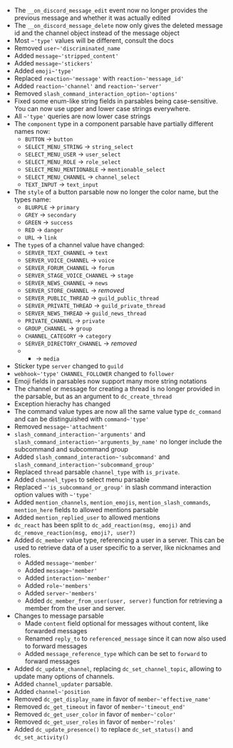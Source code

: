 * The `__on_discord_message_edit` event now no longer provides the previous message and whether it was actually edited
* The `__on_discord_message_delete` now only gives the deleted message id and the channel object instead of the message object
* Most `~'type'` values will be different, consult the docs
* Removed `user~'discriminated_name`
* Added `message~'stripped_content'`
* Added `message~'stickers'`
* Added `emoji~'type'`
* Replaced `reaction~'message'` with `reaction~'message_id'`
* Added `reaction~'channel'` and `reaction~'server'`
* Removed `slash_command_interaction_option~'options'`
* Fixed some enum-like string fields in parsables being case-sensitive. You can now use upper and lower case strings everywhere.
* All `~'type'` queries are now lower case strings
* The `component` type in a component parsable have partially different names now:
  * `BUTTON` -> `button`
  * `SELECT_MENU_STRING` -> `string_select`
  * `SELECT_MENU_USER` -> `user_select`
  * `SELECT_MENU_ROLE` -> `role_select`
  * `SELECT_MENU_MENTIONABLE` -> `mentionable_select`
  * `SELECT_MENU_CHANNEL` -> `channel_select`
  * `TEXT_INPUT` -> `text_input`
* The `style` of a button parsable now no longer the color name, but the types name:
  * `BLURPLE` -> `primary`
  * `GREY` -> `secondary`
  * `GREEN` -> `success`
  * `RED` -> `danger`
  * `URL` -> `link`
* The `type`s of a channel value have changed:
  * `SERVER_TEXT_CHANNEL` -> `text`
  * `SERVER_VOICE_CHANNEL` -> `voice`
  * `SERVER_FORUM_CHANNEL` -> `forum`
  * `SERVER_STAGE_VOICE_CHANNEL` -> `stage`
  * `SERVER_NEWS_CHANNEL` -> `news`
  * `SERVER_STORE_CHANNEL` -> *removed*
  * `SERVER_PUBLIC_THREAD` -> `guild_public_thread`
  * `SERVER_PRIVATE_THREAD` -> `guild_private_thread`
  * `SERVER_NEWS_THREAD` -> `guild_news_thread`
  * `PRIVATE_CHANNEL` -> `private`
  * `GROUP_CHANNEL` -> `group`
  * `CHANNEL_CATEGORY` -> `category`
  * `SERVER_DIRECTORY_CHANNEL` -> *removed*
  * - -> `media`
* Sticker type `server` changed to `guild`
* `webhook~'type'` `CHANNEL_FOLLOWER` changed to `follower`
* Emoji fields in parsables now support many more string notations
* The channel or message for creating a thread is no longer provided in the parsable, but as an argument to `dc_create_thread`
* Exception hierachy has changed
* The command value types are now all the same value type `dc_command` and can be distinguished with `command~'type'`
* Removed `message~'attachment'`
* `slash_command_interaction~'arguments'` and `slash_command_interaction~'arguments_by_name'` no longer include the subcommand and subcommand group
* Added `slash_command_interaction~'subcommand'` and `slash_command_interaction~'subcommand_group'`
* Replaced `thread` parsable `channel_type` with `is_private`.
* Added `channel_types` to select menu parsable
* Replaced `~'is_subcommand_or_group'` in slash command interaction option values with `~'type'`
* Added `mention_channels`, `mention_emojis`, `mention_slash_commands`, `mention_here` fields to allowed mentions parsable
* Added `mention_replied_user` to allowed mentions
* `dc_react` has been split to `dc_add_reaction(msg, emoji)` and `dc_remove_reaction(msg, emoji?, user?)`
* Added `dc_member` value type, referencing a user in a server. This can be used to retrieve data of a user specific to a server, like nicknames and roles.
  * Added `message~'member'`
  * Added `message~'member'`
  * Added `interaction~'member'`
  * Added `role~'members'`
  * Added `server~'members'`
  * Added `dc_member_from_user(user, server)` function for retrieving a member from the user and server.
* Changes to message parsable
  * Made `content` field optional for messages without content, like forwarded messages
  * Renamed `reply_to` to `referenced_message` since it can now also used to forward messages
  * Added `message_reference_type` which can be set to `forward` to forward messages
* Added `dc_update_channel`, replacing `dc_set_channel_topic`, allowing to update many options of channels.
* Added `channel_updater` parsable.
* Added `channel~'position`
* Removed `dc_get_display_name` in favor of `member~'effective_name'`
* Removed `dc_get_timeout` in favor of `member~'timeout_end'`
* Removed `dc_get_user_color` in favor of `member~'color'`
* Removed `dc_get_user_roles` in favor of `member~'roles'`
* Added `dc_update_presence()` to replace `dc_set_status()` and `dc_set_activity()`